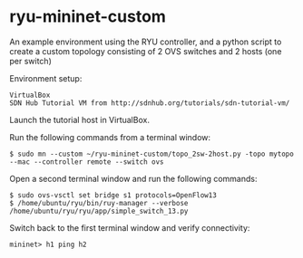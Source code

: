 # ryu-mininet-custom
An example environment using the RYU controller, and a python script to create a custom topology consisting of 2 OVS switches and 2 hosts (one per switch)

Environment setup:

    VirtualBox
    SDN Hub Tutorial VM from http://sdnhub.org/tutorials/sdn-tutorial-vm/
    
Launch the tutorial host in VirtualBox.

Run the following commands from a terminal window:

    $ sudo mn --custom ~/ryu-mininet-custom/topo_2sw-2host.py -topo mytopo --mac --controller remote --switch ovs

Open a second terminal window and run the following commands:

    $ sudo ovs-vsctl set bridge s1 protocols=OpenFlow13
    $ /home/ubuntu/ryu/bin/ruy-manager --verbose /home/ubuntu/ryu/ryu/app/simple_switch_13.py

Switch back to the first terminal window and verify connectivity:

    mininet> h1 ping h2
